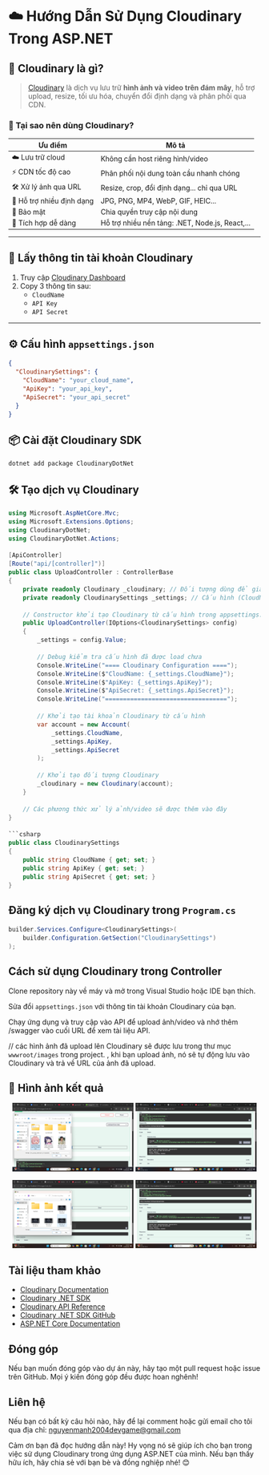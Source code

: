# ☁️ Hướng Dẫn Sử Dụng Cloudinary Trong ASP.NET

## 🔰 Cloudinary là gì?

> [Cloudinary](https://cloudinary.com) là dịch vụ lưu trữ **hình ảnh và video trên đám mây**, hỗ trợ upload, resize, tối ưu hóa, chuyển đổi định dạng và phân phối qua CDN.

### 📌 Tại sao nên dùng Cloudinary?
| Ưu điểm | Mô tả |
|--------|------|
| ☁️ Lưu trữ cloud | Không cần host riêng hình/video |
| ⚡ CDN tốc độ cao | Phân phối nội dung toàn cầu nhanh chóng |
| 🛠 Xử lý ảnh qua URL | Resize, crop, đổi định dạng... chỉ qua URL |
| 📸 Hỗ trợ nhiều định dạng | JPG, PNG, MP4, WebP, GIF, HEIC... |
| 🔐 Bảo mật | Chia quyền truy cập nội dung |
| 🚀 Tích hợp dễ dàng | Hỗ trợ nhiều nền tảng: .NET, Node.js, React,... |

---

## 🔑 Lấy thông tin tài khoản Cloudinary

1. Truy cập [Cloudinary Dashboard](https://cloudinary.com/console)
2. Copy 3 thông tin sau:
   - `CloudName`
   - `API Key`
   - `API Secret`

---

## ⚙️ Cấu hình `appsettings.json`

```json
{
  "CloudinarySettings": {
    "CloudName": "your_cloud_name",
    "ApiKey": "your_api_key",
    "ApiSecret": "your_api_secret"
  }
}
```
## 📦 Cài đặt Cloudinary SDK

```bash
dotnet add package CloudinaryDotNet
```
## 🛠 Tạo dịch vụ Cloudinary
```csharp
using Microsoft.AspNetCore.Mvc;
using Microsoft.Extensions.Options;
using CloudinaryDotNet;
using CloudinaryDotNet.Actions;

[ApiController]
[Route("api/[controller]")]
public class UploadController : ControllerBase
{
    private readonly Cloudinary _cloudinary; // Đối tượng dùng để giao tiếp với Cloudinary
    private readonly CloudinarySettings _settings; // Cấu hình (CloudName, ApiKey, ApiSecret)

    // Constructor khởi tạo Cloudinary từ cấu hình trong appsettings.json
    public UploadController(IOptions<CloudinarySettings> config)
    {
        _settings = config.Value;

        // Debug kiểm tra cấu hình đã được load chưa
        Console.WriteLine("==== Cloudinary Configuration ====");
        Console.WriteLine($"CloudName: {_settings.CloudName}");
        Console.WriteLine($"ApiKey: {_settings.ApiKey}");
        Console.WriteLine($"ApiSecret: {_settings.ApiSecret}");
        Console.WriteLine("==================================");

        // Khởi tạo tài khoản Cloudinary từ cấu hình
        var account = new Account(
            _settings.CloudName,
            _settings.ApiKey,
            _settings.ApiSecret
        );

        // Khởi tạo đối tượng Cloudinary
        _cloudinary = new Cloudinary(account);
    }

    // Các phương thức xử lý ảnh/video sẽ được thêm vào đây
}

```csharp 
public class CloudinarySettings
{
    public string CloudName { get; set; }
    public string ApiKey { get; set; }
    public string ApiSecret { get; set; }
}
```

## Đăng ký dịch vụ Cloudinary trong `Program.cs`
```csharp
builder.Services.Configure<CloudinarySettings>(
    builder.Configuration.GetSection("CloudinarySettings")
);
```
## Cách sử dụng Cloudinary trong Controller

Clone repository này về máy và mở trong Visual Studio hoặc IDE bạn thích.

Sửa đổi `appsettings.json` với thông tin tài khoản Cloudinary của bạn.

Chạy ứng dụng và truy cập vào API để upload ảnh/video và nhớ thêm /swagger vào cuối URL để xem tài liệu API.


// các hình ảnh đã upload lên Cloudinary sẽ được lưu trong thư mục `wwwroot/images` trong project. , khi bạn upload ảnh, nó sẽ tự động lưu vào Cloudinary và trả về URL của ảnh đã upload.

## 📸 Hình ảnh kết quả

<p align="center">
  <img src="/uploadImage.png" alt="upload ảnh" width="48%" />
  <img src="/ImageSuccessful.png" alt="kết quả upload ảnh" width="48%" />
</p>

<p align="center">
  <img src="/uploadVideo.png" alt="upload video" width="48%" />
  <img src="/VideoSuccessful.png" alt="kết quả upload video" width="48%" />
</p>

## Tài liệu tham khảo
- [Cloudinary Documentation](https://cloudinary.com/documentation)
- [Cloudinary .NET SDK](https://cloudinary.com/documentation/dotnet_integration)
- [Cloudinary API Reference](https://cloudinary.com/documentation/image_upload_api_reference)
- [Cloudinary .NET SDK GitHub](https://github.com/cloudinary/cloudinary_dotnet)
- [ASP.NET Core Documentation](https://docs.microsoft.com/en-us/aspnet/core/)

## Đóng góp
Nếu bạn muốn đóng góp vào dự án này, hãy tạo một pull request hoặc issue trên GitHub. Mọi ý kiến đóng góp đều được hoan nghênh!

## Liên hệ
Nếu bạn có bất kỳ câu hỏi nào, hãy để lại comment hoặc gửi email cho tôi qua địa chỉ: [nguyenmanh2004devgame@gmail.com](mailto:nguyenmanh2004devgame@gmail.com)

Cảm ơn bạn đã đọc hướng dẫn này! Hy vọng nó sẽ giúp ích cho bạn trong việc sử dụng Cloudinary trong ứng dụng ASP.NET của mình. Nếu bạn thấy hữu ích, hãy chia sẻ với bạn bè và đồng nghiệp nhé! 😊
